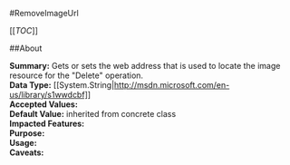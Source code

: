 #RemoveImageUrl

[[_TOC_]]

##About

**Summary:**  Gets or sets the web address that is used to locate the image resource for the "Delete" operation.   
**Data Type:** [[System.String|http://msdn.microsoft.com/en-us/library/s1wwdcbf]]  
**Accepted Values:**   
**Default Value:** inherited from concrete class  
**Impacted Features:**   
**Purpose:**   
**Usage:**   
**Caveats:**   

